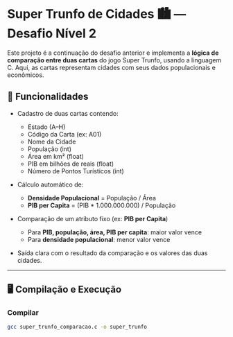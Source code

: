 # Super Trunfo de Cidades 🏙️ — Desafio Nível 2

Este projeto é a continuação do desafio anterior e implementa a **lógica de comparação entre duas cartas** do jogo Super Trunfo, usando a linguagem C. Aqui, as cartas representam cidades com seus dados populacionais e econômicos.

## 📌 Funcionalidades

- Cadastro de duas cartas contendo:
  - Estado (A–H)
  - Código da Carta (ex: A01)
  - Nome da Cidade
  - População (int)
  - Área em km² (float)
  - PIB em bilhões de reais (float)
  - Número de Pontos Turísticos (int)

- Cálculo automático de:
  - **Densidade Populacional** = População / Área
  - **PIB per Capita** = (PIB * 1.000.000.000) / População

- Comparação de um atributo fixo (ex: **PIB per Capita**)
  - Para **PIB, população, área, PIB per capita**: maior valor vence
  - Para **densidade populacional**: menor valor vence

- Saída clara com o resultado da comparação e os valores das duas cidades.

---

## 🖥️ Compilação e Execução

### Compilar

```bash
gcc super_trunfo_comparacao.c -o super_trunfo
